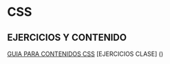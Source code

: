 # CSS
## EJERCICIOS Y CONTENIDO
[GUIA PARA CONTENIDOS CSS](https://github.com/manolosf81/CSS/blob/main/Teor%C3%ADa%20CSS2_compressed.pdf)
[EJERCICIOS CLASE] ()

